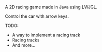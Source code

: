 A 2D racing game made in Java using LWJGL.

Control the car with arrow keys.

TODO:
* A way to implement a racing track
* Racing tracks
* And more...